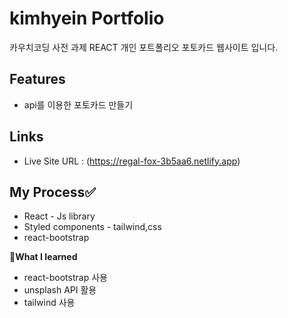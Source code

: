 <h1> kimhyein Portfolio </h1>
카우치코딩 사전 과제 REACT 개인 포트폴리오 포토카드 웹사이트 입니다.

<h2>Features</h2>

- api를 이용한 포토카드 만들기
<h2>Links</h2>

- Live Site URL : (https://regal-fox-3b5aa6.netlify.app)
<h2> My Process✅</h2>

- React - Js library
- Styled components - tailwind,css
- react-bootstrap

🌈**What I Iearned**
- react-bootstrap 사용
- unsplash API 활용
- tailwind 사용

